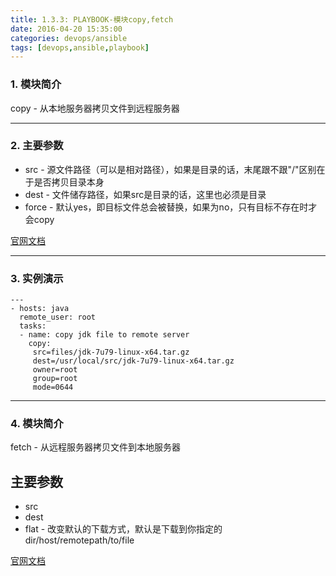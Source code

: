 ```yaml
---
title: 1.3.3: PLAYBOOK-模块copy,fetch
date: 2016-04-20 15:35:00
categories: devops/ansible
tags: [devops,ansible,playbook]
---
```


### 1. 模块简介
copy - 从本地服务器拷贝文件到远程服务器

---

### 2. 主要参数
- src - 源文件路径（可以是相对路径），如果是目录的话，末尾跟不跟"/"区别在于是否拷贝目录本身
- dest - 文件储存路径，如果src是目录的话，这里也必须是目录
- force - 默认yes，即目标文件总会被替换，如果为no，只有目标不存在时才会copy

[官网文档](http://docs.ansible.com/ansible/copy_module.html)

---

### 3. 实例演示
```
---
- hosts: java
  remote_user: root
  tasks:
  - name: copy jdk file to remote server
    copy:
     src=files/jdk-7u79-linux-x64.tar.gz
     dest=/usr/local/src/jdk-7u79-linux-x64.tar.gz
     owner=root
     group=root
     mode=0644
```

---

### 4. 模块简介
fetch - 从远程服务器拷贝文件到本地服务器

## 主要参数
- src
- dest
- flat - 改变默认的下载方式，默认是下载到你指定的dir/host/remotepath/to/file

[官网文档](http://docs.ansible.com/ansible/fetch_module.html)
